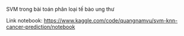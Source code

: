 SVM trong bài toán phân loại tế bào ung thư

Link notebook: https://www.kaggle.com/code/quangnamvu/svm-knn-cancer-prediction/notebook

